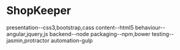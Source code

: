 # ShopKeeper

presentation--css3,bootstrap,cass
content--html5
behaviour--angular,jquery,js
backend--node
packaging--npm,bower
testing--jasmin,protractor
automation-gulp



